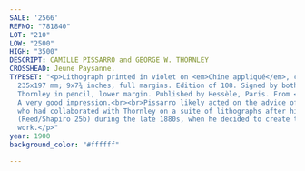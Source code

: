 ```yaml
---
SALE: '2566'
REFNO: "781840"
LOT: "210"
LOW: "2500"
HIGH: "3500"
DESCRIPT: CAMILLE PISSARRO and GEORGE W. THORNLEY
CROSSHEAD: Jeune Paysanne.
TYPESET: "<p>Lithograph printed in violet on <em>Chine appliqué</em>, circa 1900.
  235x197 mm; 9x7¾ inches, full margins. Edition of 108. Signed by both Pissarro and
  Thornley in pencil, lower margin. Published by Hessèle, Paris. From <em>25 Lithographies</em>.
  A very good impression.<br><br>Pissarro likely acted on the advice of Edgar Degas,
  who had collaborated with Thornley on a suite of lithographs after his drawings
  (Reed/Shapiro 25b) during the late 1880s, when he decided to create the current
  work.</p>"
year: 1900
background_color: "#ffffff"

---
```


